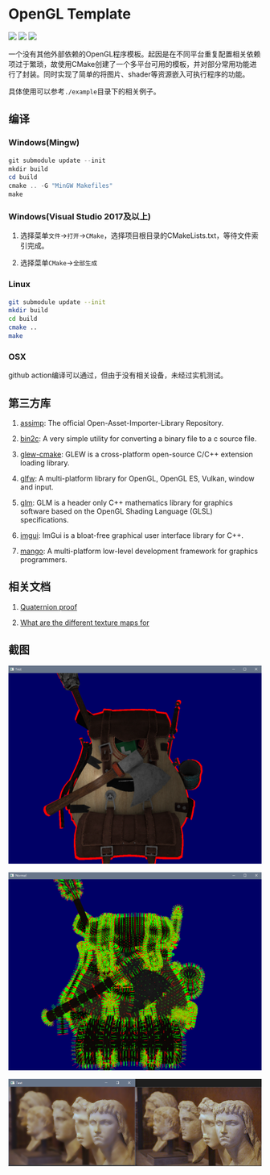 # OpenGL Template

![](https://github.com/Biobots/GL-Template/workflows/Linux/badge.svg) ![](https://github.com/Biobots/GL-Template/workflows/Windows/badge.svg) ![](https://github.com/Biobots/GL-Template/workflows/OSX/badge.svg)


一个没有其他外部依赖的OpenGL程序模板。起因是在不同平台重复配置相关依赖项过于繁琐，故使用CMake创建了一个多平台可用的模板，并对部分常用功能进行了封装。同时实现了简单的将图片、shader等资源嵌入可执行程序的功能。

具体使用可以参考`./example`目录下的相关例子。

## 编译

### Windows(Mingw)

```powershell
git submodule update --init
mkdir build
cd build
cmake .. -G "MinGW Makefiles"
make
```

### Windows(Visual Studio 2017及以上)

1. 选择菜单`文件`->`打开`->`CMake`，选择项目根目录的CMakeLists.txt，等待文件索引完成。

2. 选择菜单`CMake`->`全部生成`

### Linux

```bash
git submodule update --init
mkdir build
cd build
cmake ..
make
```

### OSX

github action编译可以通过，但由于没有相关设备，未经过实机测试。

## 第三方库

1. [assimp](https://github.com/assimp/assimp): The official Open-Asset-Importer-Library Repository.

2. [bin2c](https://github.com/gwilymk/bin2c): A very simple utility for converting a binary file to a c source file.

3. [glew-cmake](https://github.com/Perlmint/glew-cmake): GLEW is a cross-platform open-source C/C++ extension loading library.

4. [glfw](https://github.com/glfw/glfw): A multi-platform library for OpenGL, OpenGL ES, Vulkan, window and input.

5. [glm](https://github.com/g-truc/glm): GLM is a header only C++ mathematics library for graphics software based on the OpenGL Shading Language (GLSL) specifications.

6. [imgui](https://github.com/ocornut/imgui): ImGui is a bloat-free graphical user interface library for C++.

7. [mango](https://github.com/t0rakka/mango): A multi-platform low-level development framework for graphics programmers.

## 相关文档

1. [Quaternion proof](http://graphics.stanford.edu/courses/cs348a-17-winter/Papers/quaternion.pdf)

2. [What are the different texture maps for](https://help.poliigon.com/en/articles/1712652-what-are-the-different-texture-maps-for)

## 截图

![Shade](screenshots/shade.png)

![Normal Visualization](screenshots/normal_visualize.png)

![Guided filter](screenshots/guidedfilter.png)
